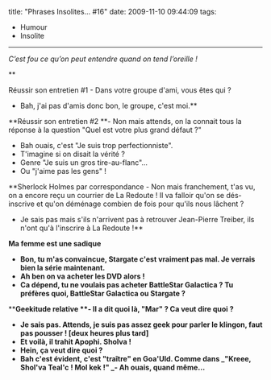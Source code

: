 title: "Phrases Insolites… #16"
date: 2009-11-10 09:44:09
tags:
  - Humour
  - Insolite
---

_C’est fou ce qu’on peut entendre quand on tend l’oreille&nbsp;!_

<!-- more -->**<!-- more -->

Réussir son entretien #1
<span style="font-weight: normal">- Dans votre groupe d'ami, vous êtes qui&nbsp;?
- Bah, j'ai pas d'amis donc bon, le groupe, c'est moi.</span>**

**Réussir son entretien #2
**- Non mais attends, on la connait tous la réponse à la question "Quel est votre plus grand défaut&nbsp;?"
- Bah ouais, c'est "Je suis trop perfectionniste".
- T'imagine si on disait la vérité&nbsp;?
- Genre "Je suis un gros tire-au-flanc"&#8230;
- Ou "j'aime pas les gens"&nbsp;!

**Sherlock Holmes par correspondance
<span style="font-weight: normal">- Non mais franchement, t'as vu, on a encore reçu un courrier de La Redoute&nbsp;! Il va falloir qu'on se dés-inscrive et qu'on déménage combien de fois pour qu'ils nous lâchent&nbsp;?
- Je sais pas mais s'ils n'arrivent pas à retrouver Jean-Pierre Treiber, ils n'ont qu'à l'inscrire à La Redoute&nbsp;!</span>**

**<span style="font-weight: normal"><strong>Ma femme est une sadique**
- Bon, tu m'as convaincue, Stargate c'est vraiment pas mal. Je verrais bien la série maintenant.
- Ah ben on va acheter les DVD alors&nbsp;!
- Ca dépend, tu ne voulais pas acheter BattleStar Galactica&nbsp;? Tu préfères quoi, BattleStar Galactica ou Stargate&nbsp;?</span></strong>

**<span style="font-weight: normal"><strong>Geekitude relative
**- Il a dit quoi là, "Mar"&nbsp;? Ca veut dire quoi&nbsp;?
- Je sais pas. Attends, je suis pas assez geek pour parler le klingon, faut pas pousser&nbsp;!
[deux heures plus tard]
- Et voilà, il trahit Apophi. Sholva&nbsp;!
- Hein, ça veut dire quoi&nbsp;?
- Bah c'est évident, c'est "traître" en Goa'Uld. Comme dans _"Kreee, Shol'va Teal'c&nbsp;! Mol kek&nbsp;!"
_- Ah ouais, quand même&#8230;</span></strong>**<span style="font-weight: normal">
</span>**